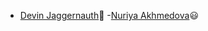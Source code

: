 - [Devin Jaggernauth](https://github.com/mentalcaries)👻
-[Nuriya Akhmedova](https://github.com/NuriyaAkh)😃